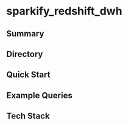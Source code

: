 # sparkify_redshift_dwh

## Summary

## Directory

## Quick Start

## Example Queries

## Tech Stack
